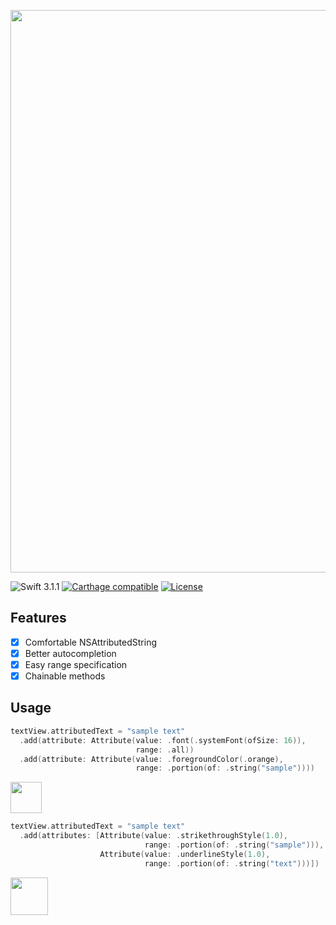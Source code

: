 <p align="center">
  <img src="https://github.com/touyu/SwiftyAttributedString/blob/assets/logo.png" width=900>
</p>

![Swift 3.1.1](https://img.shields.io/badge/Swift-3.1.0-orange.svg)
[![Carthage compatible](https://img.shields.io/badge/Carthage-compatible-4BC51D.svg?style=flat)](https://github.com/Carthage/Carthage)
[![License](http://img.shields.io/:license-mit-blue.svg)](http://doge.mit-license.org)

## Features
- [x] Comfortable NSAttributedString
- [x] Better autocompletion
- [x] Easy range specification
- [x] Chainable methods

## Usage

```swift
textView.attributedText = "sample text"
  .add(attribute: Attribute(value: .font(.systemFont(ofSize: 16)),
                            range: .all))
  .add(attribute: Attribute(value: .foregroundColor(.orange),
                            range: .portion(of: .string("sample"))))
```

<img src="https://github.com/touyu/SwiftyAttributedString/blob/assets/001.png" height=50>

```swift
textView.attributedText = "sample text"
  .add(attributes: [Attribute(value: .strikethroughStyle(1.0),
                              range: .portion(of: .string("sample"))),
                    Attribute(value: .underlineStyle(1.0),
                              range: .portion(of: .string("text")))])
```

<img src="https://github.com/touyu/SwiftyAttributedString/blob/assets/002.png" height=60>


